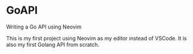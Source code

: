 # GoAPI
Writing a Go API using Neovim

This is my first project using Neovim as my editor instead of VSCode.
It is also my first Golang API from scratch.
